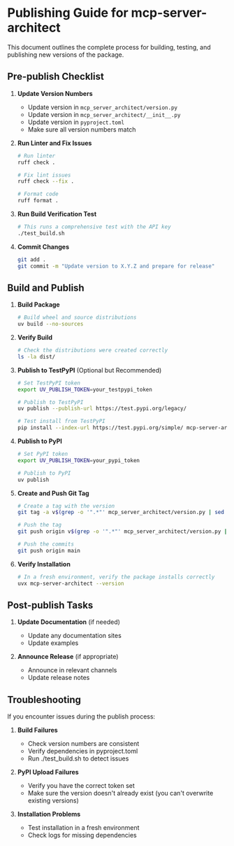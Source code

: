 # Publishing Guide for mcp-server-architect

This document outlines the complete process for building, testing, and publishing new versions of the package.

## Pre-publish Checklist

1. **Update Version Numbers**
   - Update version in `mcp_server_architect/version.py`
   - Update version in `mcp_server_architect/__init__.py`
   - Update version in `pyproject.toml`
   - Make sure all version numbers match

2. **Run Linter and Fix Issues**
   ```bash
   # Run linter
   ruff check .
   
   # Fix lint issues
   ruff check --fix .
   
   # Format code
   ruff format .
   ```

3. **Run Build Verification Test**
   ```bash
   # This runs a comprehensive test with the API key
   ./test_build.sh
   ```

4. **Commit Changes**
   ```bash
   git add .
   git commit -m "Update version to X.Y.Z and prepare for release"
   ```

## Build and Publish

1. **Build Package**
   ```bash
   # Build wheel and source distributions
   uv build --no-sources
   ```

2. **Verify Build**
   ```bash
   # Check the distributions were created correctly
   ls -la dist/
   ```

3. **Publish to TestPyPI** (Optional but Recommended)
   ```bash
   # Set TestPyPI token
   export UV_PUBLISH_TOKEN=your_testpypi_token
   
   # Publish to TestPyPI
   uv publish --publish-url https://test.pypi.org/legacy/
   
   # Test install from TestPyPI
   pip install --index-url https://test.pypi.org/simple/ mcp-server-architect
   ```

4. **Publish to PyPI**
   ```bash
   # Set PyPI token
   export UV_PUBLISH_TOKEN=your_pypi_token
   
   # Publish to PyPI
   uv publish
   ```

5. **Create and Push Git Tag**
   ```bash
   # Create a tag with the version
   git tag -a v$(grep -o '".*"' mcp_server_architect/version.py | sed 's/"//g') -m "Version $(grep -o '".*"' mcp_server_architect/version.py | sed 's/"//g')"
   
   # Push the tag
   git push origin v$(grep -o '".*"' mcp_server_architect/version.py | sed 's/"//g')
   
   # Push the commits
   git push origin main
   ```

6. **Verify Installation**
   ```bash
   # In a fresh environment, verify the package installs correctly
   uvx mcp-server-architect --version
   ```

## Post-publish Tasks

1. **Update Documentation** (if needed)
   - Update any documentation sites
   - Update examples

2. **Announce Release** (if appropriate)
   - Announce in relevant channels
   - Update release notes

## Troubleshooting

If you encounter issues during the publish process:

1. **Build Failures**
   - Check version numbers are consistent
   - Verify dependencies in pyproject.toml
   - Run ./test_build.sh to detect issues

2. **PyPI Upload Failures**
   - Verify you have the correct token set
   - Make sure the version doesn't already exist (you can't overwrite existing versions)

3. **Installation Problems**
   - Test installation in a fresh environment
   - Check logs for missing dependencies